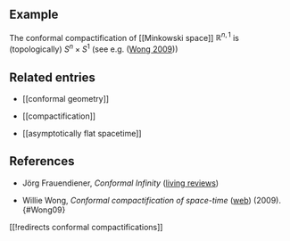 ## Example

The conformal compactification of [[Minkowski space]] $\mathbb{R}^{n,1}$ is (topologically) $S^n\times S^1$ (see e.g. ([Wong 2009](#Wong09)))

## Related entries

* [[conformal geometry]]

* [[compactification]]

* [[asymptotically flat spacetime]]

## References

* Jörg Frauendiener, _Conformal Infinity_ ([living reviews](http://relativity.livingreviews.org/Articles/lrr-2000-4/))


* Willie Wong, _Conformal compactification of space-time_ ([web](https://williewong.wordpress.com/2009/10/26/conformal-compactification-of-space-time/)) (2009).
{#Wong09}

[[!redirects conformal compactifications]]